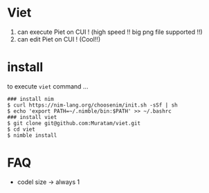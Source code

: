 # Viet
1. can execute Piet on CUI ! (high speed !! big png file supported !!)
2. can edit Piet on CUI ! (Cool!!)

# install
to execute `viet` command ...
```
### install nim
$ curl https://nim-lang.org/choosenim/init.sh -sSf | sh
$ echo 'export PATH=~/.nimble/bin:$PATH' >> ~/.bashrc
### install viet
$ git clone git@github.com:Muratam/viet.git
$ cd viet
$ nimble install
```

# FAQ
- codel size -> always 1
